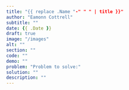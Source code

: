 ```yaml
---
title: "{{ replace .Name "-" " " | title }}"
author: "Eamonn Cottrell"
subtitle: ""
date: {{ .Date }}
draft: true
image: "/images"
alt: ""
section: ""
code: ""
demo: ""
problem: "Problem to solve:"
solution: ""
description: ""
---
```


